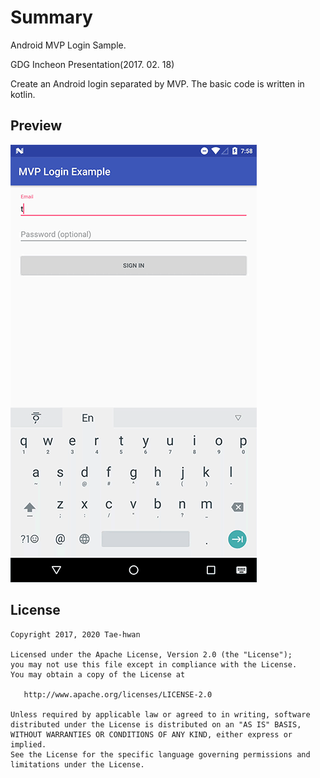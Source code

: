 # Summary
Android MVP Login Sample.

GDG Incheon Presentation(2017. 02. 18)

Create an Android login separated by MVP.
The basic code is written in kotlin.

## Preview

![sample](images/sample.gif)

## License

```
Copyright 2017, 2020 Tae-hwan

Licensed under the Apache License, Version 2.0 (the "License");
you may not use this file except in compliance with the License.
You may obtain a copy of the License at

   http://www.apache.org/licenses/LICENSE-2.0

Unless required by applicable law or agreed to in writing, software
distributed under the License is distributed on an "AS IS" BASIS,
WITHOUT WARRANTIES OR CONDITIONS OF ANY KIND, either express or implied.
See the License for the specific language governing permissions and
limitations under the License.
```
